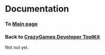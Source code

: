 # Documentation
### To [Main page](https://softedco.github.io)
### Back to [CrazyGames Developer ToolKit](https://softedco.github.io/CrazyGamesDeveloperToolKit)
Not out yet.
